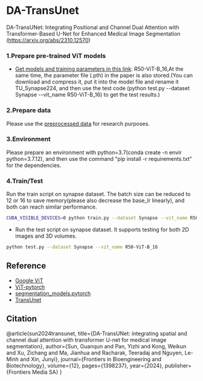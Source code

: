 # DA-TransUnet
DA-TransUNet: Integrating Positional and Channel Dual Attention with Transformer-Based U-Net for Enhanced Medical Image Segmentation  (https://arxiv.org/abs/2310.12570)

### 1.Prepare pre-trained ViT models
* [Get models and training parameters in this link](https://drive.google.com/drive/folders/1UqIEPcohjIZdpT5bIc0NPcxkvI8i4ily): R50-ViT-B_16,At the same time, the parameter file (.pth) in the paper is also stored.(You can download and compress it, put it into the model file and rename it TU_Synapse224, and then use the test code (python test.py --dataset Synapse --vit_name R50-ViT-B_16) to get the test results.)

### 2.Prepare data
Please use the [preprocessed data](https://drive.google.com/drive/folders/1ACJEoTp-uqfFJ73qS3eUObQh52nGuzCd?usp=sharing) for research purposes.

### 3.Environment
Please prepare an environment with python=3.7(conda create -n envir python=3.7.12), and then use the command "pip install -r requirements.txt" for the dependencies.

### 4.Train/Test
Run the train script on synapse dataset. The batch size can be reduced to 12 or 16 to save memory(please also decrease the base_lr linearly), and both can reach similar performance.

```bash
CUDA_VISIBLE_DEVICES=0 python train.py --dataset Synapse --vit_name R50-ViT-B_16
```

- Run the test script on synapse dataset. It supports testing for both 2D images and 3D volumes.

```bash
python test.py --dataset Synapse --vit_name R50-ViT-B_16
```

## Reference 
* [Google ViT](https://github.com/google-research/vision_transformer)
* [ViT-pytorch](https://github.com/jeonsworld/ViT-pytorch)
* [segmentation_models.pytorch](https://github.com/qubvel/segmentation_models.pytorch)
* [TransUnet](https://github.com/Beckschen/TransUNet)

## Citation
@article{sun2024transunet,
  title={DA-TransUNet: integrating spatial and channel dual attention with transformer U-net for medical image segmentation},
  author={Sun, Guanqun and Pan, Yizhi and Kong, Weikun and Xu, Zichang and Ma, Jianhua and Racharak, Teeradaj and Nguyen, Le-Minh and Xin, Junyi},
  journal={Frontiers in Bioengineering and Biotechnology},
  volume={12},
  pages={1398237},
  year={2024},
  publisher={Frontiers Media SA}
}
